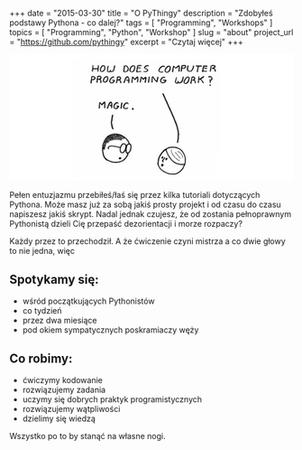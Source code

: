 +++
date        = "2015-03-30"
title       = "O PyThingy"
description = "Zdobyłeś podstawy Pythona - co dalej?"
tags        = [ "Programming", "Workshops" ]
topics      = [ "Programming", "Python", "Workshop" ]
slug        = "about"
project_url = "https://github.com/pythingy"
excerpt		= "Czytaj więcej"
+++

![Magia?](/images/magic.png)

Pełen entuzjazmu przebiłeś/łaś się przez kilka tutoriali dotyczących Pythona. Może masz już za sobą jakiś prosty projekt
i od czasu do czasu napiszesz jakiś skrypt. Nadal jednak czujesz, że od zostania pełnoprawnym Pythonistą dzieli Cię
przepaść dezorientacji i morze rozpaczy?

Każdy przez to przechodził. A że ćwiczenie czyni mistrza a co dwie głowy to nie jedna, więc

## Spotykamy się: 

*	wśród początkujących Pythonistów
*	co tydzień
*   przez dwa miesiące
*   pod okiem sympatycznych poskramiaczy węży


## Co robimy:

*	ćwiczymy kodowanie
*	rozwiązujemy zadania
*	uczymy się dobrych praktyk programistycznych
*   rozwiązujemy wątpliwości
*	dzielimy się wiedzą

Wszystko po to by stanąć na własne nogi.